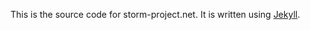 This is the source code for storm-project.net. It is written using [Jekyll](https://github.com/mojombo/jekyll).